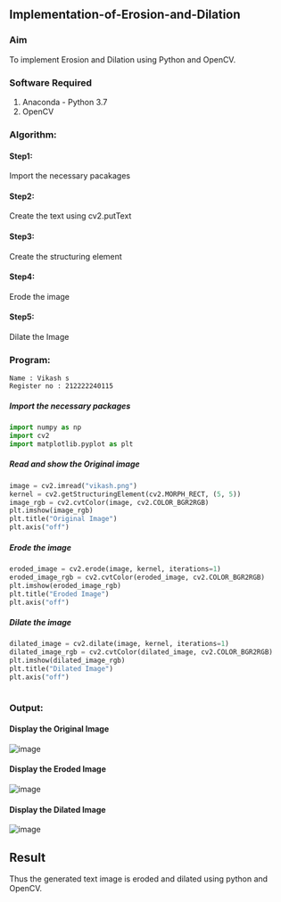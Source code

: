 ## Implementation-of-Erosion-and-Dilation
### Aim
To implement Erosion and Dilation using Python and OpenCV.
### Software Required
1. Anaconda - Python 3.7
2. OpenCV
### Algorithm:
#### Step1:<br>
Import the necessary pacakages

#### Step2:<br>
Create the text using cv2.putText

#### Step3:<br>
Create the structuring element

#### Step4:<br>
Erode the image


#### Step5: <br>
Dilate the Image

 
### Program:
```
Name : Vikash s
Register no : 212222240115
```

##### Import the necessary packages
``` Python
import numpy as np
import cv2
import matplotlib.pyplot as plt
```
##### Read and show the Original image
``` Python
image = cv2.imread("vikash.png")
kernel = cv2.getStructuringElement(cv2.MORPH_RECT, (5, 5))
image_rgb = cv2.cvtColor(image, cv2.COLOR_BGR2RGB)
plt.imshow(image_rgb)
plt.title("Original Image")
plt.axis("off")
```

##### Erode the image
``` Python
eroded_image = cv2.erode(image, kernel, iterations=1)
eroded_image_rgb = cv2.cvtColor(eroded_image, cv2.COLOR_BGR2RGB)
plt.imshow(eroded_image_rgb)
plt.title("Eroded Image")
plt.axis("off")

```
##### Dilate the image
``` Python
dilated_image = cv2.dilate(image, kernel, iterations=1)
dilated_image_rgb = cv2.cvtColor(dilated_image, cv2.COLOR_BGR2RGB)
plt.imshow(dilated_image_rgb)
plt.title("Dilated Image")
plt.axis("off")



```
### Output:

#### Display the Original Image

![image](https://github.com/user-attachments/assets/69f0f87e-ee85-4f88-a0a6-7164fbf1f898)


#### Display the Eroded Image

![image](https://github.com/user-attachments/assets/f2b082b5-54e3-467b-9a5d-3d5754b14aa3)



#### Display the Dilated Image
![image](https://github.com/user-attachments/assets/f237cd11-8c07-4b99-b547-c90ff2b17216)




## Result
Thus the generated text image is eroded and dilated using python and OpenCV.
